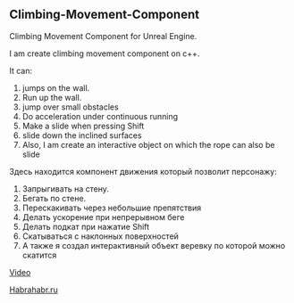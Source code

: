 ## Climbing-Movement-Component
Climbing Movement Component  for Unreal Engine.

I am create climbing movement component on c++.

It can:

1. jumps on the wall.
2. Run up the wall.
3. jump over small obstacles
4. Do acceleration under continuous running
5. Make a slide when pressing Shift
6. slide down the inclined surfaces
7. Also, I am create an interactive object on which the rope can also be slide

Здесь находится компонент движения который позволит персонажу:

1. Запрыгивать на стену.
2. Бегать по стене.
3. Перескакивать через небольшие препятствия
4. Делать ускорение при непрерывном беге
5. Делать подкат при нажатие Shift
6. Скатываться с наклонных поверхностей
7. А также я создал интерактивный объект веревку по которой  можно скатится

[Video](https://www.youtube.com/watch?v=dSjZBR9v4DA&feature=youtu.be)

[Habrahabr.ru](https://habrahabr.ru/post/303394/)
